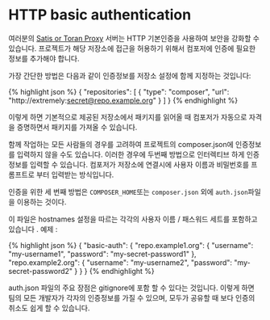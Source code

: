 # HTTP basic authentication

여러분의 [Satis or Toran Proxy](/Composer-korean-docs/doc/articles/handling-private-packages-with-satis.md) 서버는 HTTP 기본인증을 사용하여 보안을 강화할 수 있습니다. 프로젝트가 해당 저장소에 접근을 허용하기 위해서 컴포저에 인증에 필요한 정보를 추가해야 합니다.

가장 간단한 방법은 다음과 같이 인증정보를 저장소 설정에 함께 지정하는 것입니다:

{% highlight json %}
{
    "repositories": [
        {
            "type": "composer",
            "url": "http://extremely:secret@repo.example.org"
        }
    ]
}
{% endhighlight %}

이렇게 하면 기본적으로 제공된 저장소에서 패키지를 읽어올 때 컴포저가 자동으로 자격을 증명하면서 패키지를 가져올 수 있습니다. 

함께 작업하는 모든 사람들의 경우를 고려하여 프로젝트의 composer.json에 인증정보를 입력하지 않을 수도 있습니다. 이러한 경우에 두번째 방법으로 인터렉티브 하게 인증 정보를 입력할 수 있습니다. 컴포저가 저장소에 연결시에 사용자 이름과 비밀번호를 프롬프트로 부터 입력받는 방식입니다.

인증을 위한 세 번째 방법은 `COMPOSER_HOME`또는 `composer.json` 외에 `auth.json`파일을 이용하는 것이다.

이 파일은 hostnames 설정을 따르는 각각의 사용자 이름 / 패스워드 세트를 포함하고 있습니다 . 예제 : 

{% highlight json %}
{
    "basic-auth": {
        "repo.example1.org": {
            "username": "my-username1",
            "password": "my-secret-password1"
        },
        "repo.example2.org": {
            "username": "my-username2",
            "password": "my-secret-password2"
        }
    }
}
{% endhighlight %}

auth.json 파일의 주요 장점은 gitignore에 포함 할 수 있다는 것입니다. 이렇게 하면 팀의 모든 개발자가 각자의 인증정보를 가질 수 있으며, 모두가 공유할 때 보다 인증의 취소도 쉽게 할 수 있습니다.